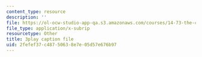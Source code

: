 ```yaml
---
content_type: resource
description: ''
file: https://ol-ocw-studio-app-qa.s3.amazonaws.com/courses/14-73-the-challenge-of-world-poverty-spring-2011/2fefef37c48750638e7e05d57e676b97_LERsET25_l0.vtt
file_type: application/x-subrip
resourcetype: Other
title: 3play caption file
uid: 2fefef37-c487-5063-8e7e-05d57e676b97
---
```

